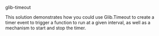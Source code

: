 glib-timeout

This solution demonstrates how you could use Glib.Timeout to create a timer event to trigger a function to run at a given interval, as well as a mechanism to start and stop the timer.
